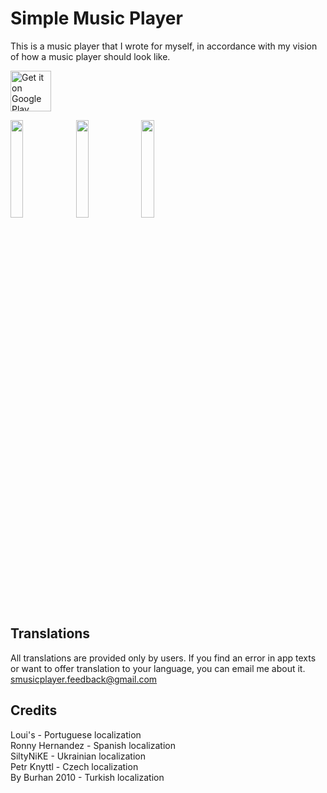 # Simple Music Player

This is a music player that I wrote for myself, in accordance with my vision of how a music player should look like.

<a href='https://play.google.com/store/apps/details?id=com.github.anrimian.musicplayer&pcampaignid=pcampaignidMKT-Other-global-all-co-prtnr-py-PartBadge-Mar2515-1'><img alt='Get it on Google Play' src='https://play.google.com/intl/en_us/badges/static/images/badges/en_badge_web_generic.png' height=65px/></a>

<img src="https://user-images.githubusercontent.com/8379914/115741778-b7445f80-a398-11eb-9d79-4bba2990b110.png" width="20%"> <img src="https://user-images.githubusercontent.com/8379914/115741878-d04d1080-a398-11eb-927e-6a06d711d00c.png" width="20%"> <img src="https://user-images.githubusercontent.com/8379914/115741868-cd522000-a398-11eb-8e60-b2569faae29b.png" width="20%">

## Translations
All translations are provided only by users. If you find an error in app texts or want to offer translation to your language, you can email me about it.\
smusicplayer.feedback@gmail.com

## Credits
Loui's - Portuguese localization\
Ronny Hernandez - Spanish localization\
SiltyNiKE - Ukrainian localization\
Petr Knyttl - Czech localization\
By Burhan 2010 - Turkish localization

